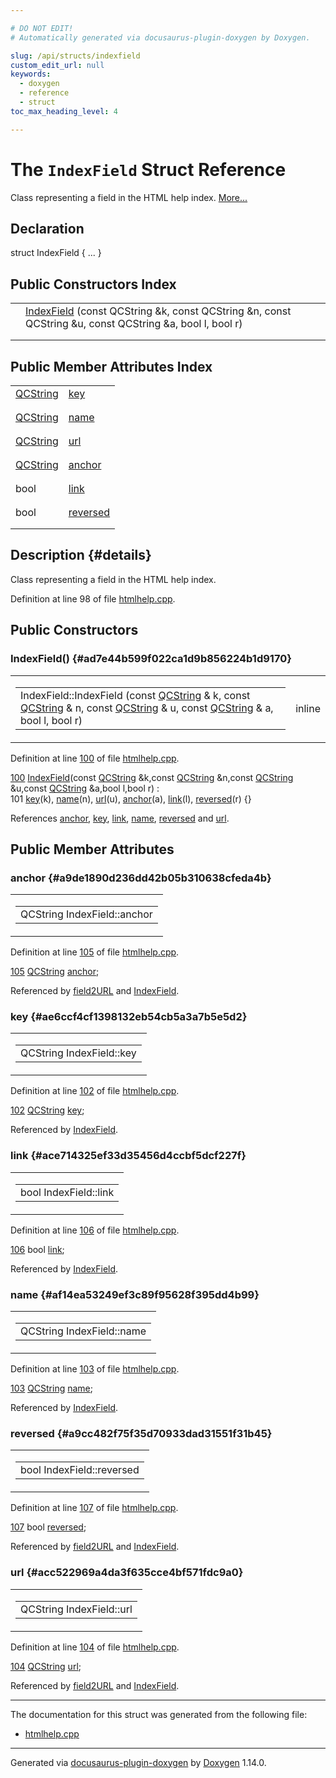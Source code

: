 ```yaml
---

# DO NOT EDIT!
# Automatically generated via docusaurus-plugin-doxygen by Doxygen.

slug: /api/structs/indexfield
custom_edit_url: null
keywords:
  - doxygen
  - reference
  - struct
toc_max_heading_level: 4

---
```


<div class="doxyPage">

# The `IndexField` Struct Reference

<p>Class representing a field in the HTML help index. <a href="#details">More...</a></p>

## Declaration

<div class="doxyDeclaration">
struct IndexField { ... }
</div>

## Public Constructors Index

<table class="doxyMembersIndex">

<tr class="doxyMemberIndexItem">
<td class="doxyMemberIndexItemType" align="left" valign="top"></td>
<td class="doxyMemberIndexItemName" align="left" valign="top"><a href="#ad7e44b599f022ca1d9b856224b1d9170">IndexField</a> (const QCString &amp;k, const QCString &amp;n, const QCString &amp;u, const QCString &amp;a, bool l, bool r)</td>
</tr>
<tr class="doxyMemberIndexDescription">
<td class="doxyMemberIndexDescriptionLeft"></td>
<td class="doxyMemberIndexDescriptionRight">
</td>
</tr>
<tr class="doxyMemberIndexSeparator">
<td class="doxyMemberIndexSeparator" colspan="2"></td>
</tr>

</table>

## Public Member Attributes Index

<table class="doxyMembersIndex">

<tr class="doxyMemberIndexItem">
<td class="doxyMemberIndexItemType" align="left" valign="top"><a href="/web-doxygen/docs/api/classes/qcstring">QCString</a></td>
<td class="doxyMemberIndexItemName" align="left" valign="top"><a href="#ae6ccf4cf1398132eb54cb5a3a7b5e5d2">key</a></td>
</tr>
<tr class="doxyMemberIndexDescription">
<td class="doxyMemberIndexDescriptionLeft"></td>
<td class="doxyMemberIndexDescriptionRight">
</td>
</tr>
<tr class="doxyMemberIndexSeparator">
<td class="doxyMemberIndexSeparator" colspan="2"></td>
</tr>

<tr class="doxyMemberIndexItem">
<td class="doxyMemberIndexItemType" align="left" valign="top"><a href="/web-doxygen/docs/api/classes/qcstring">QCString</a></td>
<td class="doxyMemberIndexItemName" align="left" valign="top"><a href="#af14ea53249ef3c89f95628f395dd4b99">name</a></td>
</tr>
<tr class="doxyMemberIndexDescription">
<td class="doxyMemberIndexDescriptionLeft"></td>
<td class="doxyMemberIndexDescriptionRight">
</td>
</tr>
<tr class="doxyMemberIndexSeparator">
<td class="doxyMemberIndexSeparator" colspan="2"></td>
</tr>

<tr class="doxyMemberIndexItem">
<td class="doxyMemberIndexItemType" align="left" valign="top"><a href="/web-doxygen/docs/api/classes/qcstring">QCString</a></td>
<td class="doxyMemberIndexItemName" align="left" valign="top"><a href="#acc522969a4da3f635cce4bf571fdc9a0">url</a></td>
</tr>
<tr class="doxyMemberIndexDescription">
<td class="doxyMemberIndexDescriptionLeft"></td>
<td class="doxyMemberIndexDescriptionRight">
</td>
</tr>
<tr class="doxyMemberIndexSeparator">
<td class="doxyMemberIndexSeparator" colspan="2"></td>
</tr>

<tr class="doxyMemberIndexItem">
<td class="doxyMemberIndexItemType" align="left" valign="top"><a href="/web-doxygen/docs/api/classes/qcstring">QCString</a></td>
<td class="doxyMemberIndexItemName" align="left" valign="top"><a href="#a9de1890d236dd42b05b310638cfeda4b">anchor</a></td>
</tr>
<tr class="doxyMemberIndexDescription">
<td class="doxyMemberIndexDescriptionLeft"></td>
<td class="doxyMemberIndexDescriptionRight">
</td>
</tr>
<tr class="doxyMemberIndexSeparator">
<td class="doxyMemberIndexSeparator" colspan="2"></td>
</tr>

<tr class="doxyMemberIndexItem">
<td class="doxyMemberIndexItemType" align="left" valign="top">bool</td>
<td class="doxyMemberIndexItemName" align="left" valign="top"><a href="#ace714325ef33d35456d4ccbf5dcf227f">link</a></td>
</tr>
<tr class="doxyMemberIndexDescription">
<td class="doxyMemberIndexDescriptionLeft"></td>
<td class="doxyMemberIndexDescriptionRight">
</td>
</tr>
<tr class="doxyMemberIndexSeparator">
<td class="doxyMemberIndexSeparator" colspan="2"></td>
</tr>

<tr class="doxyMemberIndexItem">
<td class="doxyMemberIndexItemType" align="left" valign="top">bool</td>
<td class="doxyMemberIndexItemName" align="left" valign="top"><a href="#a9cc482f75f35d70933dad31551f31b45">reversed</a></td>
</tr>
<tr class="doxyMemberIndexDescription">
<td class="doxyMemberIndexDescriptionLeft"></td>
<td class="doxyMemberIndexDescriptionRight">
</td>
</tr>
<tr class="doxyMemberIndexSeparator">
<td class="doxyMemberIndexSeparator" colspan="2"></td>
</tr>

</table>

## Description {#details}

<p>Class representing a field in the HTML help index.</p>

<p>Definition at line 98 of file <a href="/web-doxygen/docs/api/files/src/htmlhelp-cpp">htmlhelp.cpp</a>.</p>

<div class="doxySectionDef">

## Public Constructors

### IndexField() {#ad7e44b599f022ca1d9b856224b1d9170}

<div class="doxyMemberItem">
<div class="doxyMemberProto">
<table class="doxyMemberLabels">
<tr class="doxyMemberLabels">
<td class="doxyMemberLabelsLeft">
<table class="doxyMemberName">
<tr>
<td class="doxyMemberName">IndexField::IndexField (const <a href="/web-doxygen/docs/api/classes/qcstring">QCString</a> &amp; k, const <a href="/web-doxygen/docs/api/classes/qcstring">QCString</a> &amp; n, const <a href="/web-doxygen/docs/api/classes/qcstring">QCString</a> &amp; u, const <a href="/web-doxygen/docs/api/classes/qcstring">QCString</a> &amp; a, bool l, bool r)</td>
</tr>
</table>
</td>
<td class="doxyMemberLabelsRight">
<span class="doxyMemberLabels">
<span class="doxyMemberLabel inline">inline</span>
</span>
</td>
</tr>
</table>
</div>
<div class="doxyMemberDoc">


<p>Definition at line <a href="/web-doxygen/docs/api/files/src/htmlhelp-cpp/#l00100">100</a> of file <a href="/web-doxygen/docs/api/files/src/htmlhelp-cpp">htmlhelp.cpp</a>.</p>

<div class="doxyProgramListing">

<div class="doxyCodeLine"><span class="doxyLineNumber"><a href="#ad7e44b599f022ca1d9b856224b1d9170">100</a></span><span class="doxyLineContent"><span class="doxyHighlight">  <a href="#ad7e44b599f022ca1d9b856224b1d9170">IndexField</a>(</span><span class="doxyHighlightKeyword">const</span><span class="doxyHighlight"> <a href="/web-doxygen/docs/api/classes/qcstring">QCString</a> &amp;k,</span><span class="doxyHighlightKeyword">const</span><span class="doxyHighlight"> <a href="/web-doxygen/docs/api/classes/qcstring">QCString</a> &amp;n,</span><span class="doxyHighlightKeyword">const</span><span class="doxyHighlight"> <a href="/web-doxygen/docs/api/classes/qcstring">QCString</a> &amp;u,</span><span class="doxyHighlightKeyword">const</span><span class="doxyHighlight"> <a href="/web-doxygen/docs/api/classes/qcstring">QCString</a> &amp;a,</span><span class="doxyHighlightKeywordType">bool</span><span class="doxyHighlight"> l,</span><span class="doxyHighlightKeywordType">bool</span><span class="doxyHighlight"> r) :</span></span></div>
<div class="doxyCodeLine"><span class="doxyLineNumber">101</span><span class="doxyLineContent"><span class="doxyHighlight">    <a href="#ae6ccf4cf1398132eb54cb5a3a7b5e5d2">key</a>(k), <a href="#af14ea53249ef3c89f95628f395dd4b99">name</a>(n), <a href="#acc522969a4da3f635cce4bf571fdc9a0">url</a>(u), <a href="#a9de1890d236dd42b05b310638cfeda4b">anchor</a>(a), <a href="#ace714325ef33d35456d4ccbf5dcf227f">link</a>(l), <a href="#a9cc482f75f35d70933dad31551f31b45">reversed</a>(r) {}</span></span></div>

</div>


References <a href="#a9de1890d236dd42b05b310638cfeda4b">anchor</a>, <a href="#ae6ccf4cf1398132eb54cb5a3a7b5e5d2">key</a>, <a href="#ace714325ef33d35456d4ccbf5dcf227f">link</a>, <a href="#af14ea53249ef3c89f95628f395dd4b99">name</a>, <a href="#a9cc482f75f35d70933dad31551f31b45">reversed</a> and <a href="#acc522969a4da3f635cce4bf571fdc9a0">url</a>.
</div>
</div>

</div>

<div class="doxySectionDef">

## Public Member Attributes

### anchor {#a9de1890d236dd42b05b310638cfeda4b}

<div class="doxyMemberItem">
<div class="doxyMemberProto">
<table class="doxyMemberLabels">
<tr class="doxyMemberLabels">
<td class="doxyMemberLabelsLeft">
<table class="doxyMemberName">
<tr>
<td class="doxyMemberName">QCString IndexField::anchor</td>
</tr>
</table>
</td>
</tr>
</table>
</div>
<div class="doxyMemberDoc">


<p>Definition at line <a href="/web-doxygen/docs/api/files/src/htmlhelp-cpp/#l00105">105</a> of file <a href="/web-doxygen/docs/api/files/src/htmlhelp-cpp">htmlhelp.cpp</a>.</p>

<div class="doxyProgramListing">

<div class="doxyCodeLine"><span class="doxyLineNumber"><a href="#a9de1890d236dd42b05b310638cfeda4b">105</a></span><span class="doxyLineContent"><span class="doxyHighlight">  <a href="/web-doxygen/docs/api/classes/qcstring">QCString</a> <a href="#a9de1890d236dd42b05b310638cfeda4b">anchor</a>;</span></span></div>

</div>


Referenced by <a href="/web-doxygen/docs/api/files/src/htmlhelp-cpp/#aa9dc1225d5dff26cbdf7521f3d2d5ebe">field2URL</a> and <a href="#ad7e44b599f022ca1d9b856224b1d9170">IndexField</a>.
</div>
</div>

### key {#ae6ccf4cf1398132eb54cb5a3a7b5e5d2}

<div class="doxyMemberItem">
<div class="doxyMemberProto">
<table class="doxyMemberLabels">
<tr class="doxyMemberLabels">
<td class="doxyMemberLabelsLeft">
<table class="doxyMemberName">
<tr>
<td class="doxyMemberName">QCString IndexField::key</td>
</tr>
</table>
</td>
</tr>
</table>
</div>
<div class="doxyMemberDoc">


<p>Definition at line <a href="/web-doxygen/docs/api/files/src/htmlhelp-cpp/#l00102">102</a> of file <a href="/web-doxygen/docs/api/files/src/htmlhelp-cpp">htmlhelp.cpp</a>.</p>

<div class="doxyProgramListing">

<div class="doxyCodeLine"><span class="doxyLineNumber"><a href="#ae6ccf4cf1398132eb54cb5a3a7b5e5d2">102</a></span><span class="doxyLineContent"><span class="doxyHighlight">  <a href="/web-doxygen/docs/api/classes/qcstring">QCString</a> <a href="#ae6ccf4cf1398132eb54cb5a3a7b5e5d2">key</a>;</span></span></div>

</div>


Referenced by <a href="#ad7e44b599f022ca1d9b856224b1d9170">IndexField</a>.
</div>
</div>

### link {#ace714325ef33d35456d4ccbf5dcf227f}

<div class="doxyMemberItem">
<div class="doxyMemberProto">
<table class="doxyMemberLabels">
<tr class="doxyMemberLabels">
<td class="doxyMemberLabelsLeft">
<table class="doxyMemberName">
<tr>
<td class="doxyMemberName">bool IndexField::link</td>
</tr>
</table>
</td>
</tr>
</table>
</div>
<div class="doxyMemberDoc">


<p>Definition at line <a href="/web-doxygen/docs/api/files/src/htmlhelp-cpp/#l00106">106</a> of file <a href="/web-doxygen/docs/api/files/src/htmlhelp-cpp">htmlhelp.cpp</a>.</p>

<div class="doxyProgramListing">

<div class="doxyCodeLine"><span class="doxyLineNumber"><a href="#ace714325ef33d35456d4ccbf5dcf227f">106</a></span><span class="doxyLineContent"><span class="doxyHighlight">  </span><span class="doxyHighlightKeywordType">bool</span><span class="doxyHighlight">     <a href="#ace714325ef33d35456d4ccbf5dcf227f">link</a>;</span></span></div>

</div>


Referenced by <a href="#ad7e44b599f022ca1d9b856224b1d9170">IndexField</a>.
</div>
</div>

### name {#af14ea53249ef3c89f95628f395dd4b99}

<div class="doxyMemberItem">
<div class="doxyMemberProto">
<table class="doxyMemberLabels">
<tr class="doxyMemberLabels">
<td class="doxyMemberLabelsLeft">
<table class="doxyMemberName">
<tr>
<td class="doxyMemberName">QCString IndexField::name</td>
</tr>
</table>
</td>
</tr>
</table>
</div>
<div class="doxyMemberDoc">


<p>Definition at line <a href="/web-doxygen/docs/api/files/src/htmlhelp-cpp/#l00103">103</a> of file <a href="/web-doxygen/docs/api/files/src/htmlhelp-cpp">htmlhelp.cpp</a>.</p>

<div class="doxyProgramListing">

<div class="doxyCodeLine"><span class="doxyLineNumber"><a href="#af14ea53249ef3c89f95628f395dd4b99">103</a></span><span class="doxyLineContent"><span class="doxyHighlight">  <a href="/web-doxygen/docs/api/classes/qcstring">QCString</a> <a href="#af14ea53249ef3c89f95628f395dd4b99">name</a>;</span></span></div>

</div>


Referenced by <a href="#ad7e44b599f022ca1d9b856224b1d9170">IndexField</a>.
</div>
</div>

### reversed {#a9cc482f75f35d70933dad31551f31b45}

<div class="doxyMemberItem">
<div class="doxyMemberProto">
<table class="doxyMemberLabels">
<tr class="doxyMemberLabels">
<td class="doxyMemberLabelsLeft">
<table class="doxyMemberName">
<tr>
<td class="doxyMemberName">bool IndexField::reversed</td>
</tr>
</table>
</td>
</tr>
</table>
</div>
<div class="doxyMemberDoc">


<p>Definition at line <a href="/web-doxygen/docs/api/files/src/htmlhelp-cpp/#l00107">107</a> of file <a href="/web-doxygen/docs/api/files/src/htmlhelp-cpp">htmlhelp.cpp</a>.</p>

<div class="doxyProgramListing">

<div class="doxyCodeLine"><span class="doxyLineNumber"><a href="#a9cc482f75f35d70933dad31551f31b45">107</a></span><span class="doxyLineContent"><span class="doxyHighlight">  </span><span class="doxyHighlightKeywordType">bool</span><span class="doxyHighlight">     <a href="#a9cc482f75f35d70933dad31551f31b45">reversed</a>;</span></span></div>

</div>


Referenced by <a href="/web-doxygen/docs/api/files/src/htmlhelp-cpp/#aa9dc1225d5dff26cbdf7521f3d2d5ebe">field2URL</a> and <a href="#ad7e44b599f022ca1d9b856224b1d9170">IndexField</a>.
</div>
</div>

### url {#acc522969a4da3f635cce4bf571fdc9a0}

<div class="doxyMemberItem">
<div class="doxyMemberProto">
<table class="doxyMemberLabels">
<tr class="doxyMemberLabels">
<td class="doxyMemberLabelsLeft">
<table class="doxyMemberName">
<tr>
<td class="doxyMemberName">QCString IndexField::url</td>
</tr>
</table>
</td>
</tr>
</table>
</div>
<div class="doxyMemberDoc">


<p>Definition at line <a href="/web-doxygen/docs/api/files/src/htmlhelp-cpp/#l00104">104</a> of file <a href="/web-doxygen/docs/api/files/src/htmlhelp-cpp">htmlhelp.cpp</a>.</p>

<div class="doxyProgramListing">

<div class="doxyCodeLine"><span class="doxyLineNumber"><a href="#acc522969a4da3f635cce4bf571fdc9a0">104</a></span><span class="doxyLineContent"><span class="doxyHighlight">  <a href="/web-doxygen/docs/api/classes/qcstring">QCString</a> <a href="#acc522969a4da3f635cce4bf571fdc9a0">url</a>;</span></span></div>

</div>


Referenced by <a href="/web-doxygen/docs/api/files/src/htmlhelp-cpp/#aa9dc1225d5dff26cbdf7521f3d2d5ebe">field2URL</a> and <a href="#ad7e44b599f022ca1d9b856224b1d9170">IndexField</a>.
</div>
</div>

</div>

<hr/>

<p>The documentation for this struct was generated from the following file:</p>

<ul>
<li><a href="/web-doxygen/docs/api/files/src/htmlhelp-cpp">htmlhelp.cpp</a></li>
</ul>

<hr/>

<p class="doxyGeneratedBy">Generated via <a href="https://github.com/xpack/docusaurus-plugin-doxygen">docusaurus-plugin-doxygen</a> by <a href="https://www.doxygen.nl">Doxygen</a> 1.14.0.</p>

</div>
